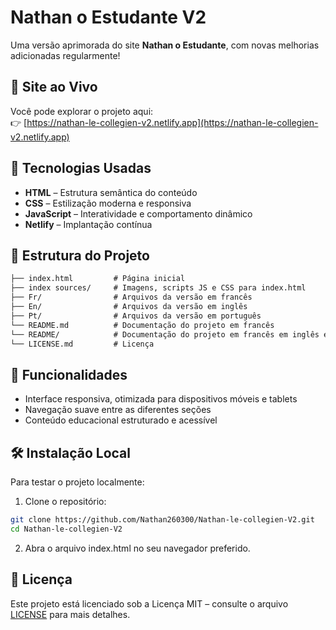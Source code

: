 # Nathan o Estudante V2

Uma versão aprimorada do site **Nathan o Estudante**, com novas melhorias adicionadas regularmente!

## 🚀 Site ao Vivo

Você pode explorar o projeto aqui:  
👉 [https://nathan-le-collegien-v2.netlify.app](https://nathan-le-collegien-v2.netlify.app)

## 🔧 Tecnologias Usadas

- **HTML** – Estrutura semântica do conteúdo  
- **CSS** – Estilização moderna e responsiva  
- **JavaScript** – Interatividade e comportamento dinâmico  
- **Netlify** – Implantação contínua  

## 📁 Estrutura do Projeto

```markdown
├── index.html         # Página inicial
├── index sources/     # Imagens, scripts JS e CSS para index.html
├── Fr/                # Arquivos da versão em francês
├── En/                # Arquivos da versão em inglês
├── Pt/                # Arquivos da versão em português
└── README.md          # Documentação do projeto em francês
└── README/            # Documentação do projeto em francês em inglês em português
└── LICENSE.md         # Licença
```
## 🧪 Funcionalidades
- Interface responsiva, otimizada para dispositivos móveis e tablets
- Navegação suave entre as diferentes seções
- Conteúdo educacional estruturado e acessível

## 🛠 Instalação Local
Para testar o projeto localmente:

1. Clone o repositório:

```bash
git clone https://github.com/Nathan260300/Nathan-le-collegien-V2.git
cd Nathan-le-collegien-V2
```
2. Abra o arquivo index.html no seu navegador preferido.

## 📄 Licença
Este projeto está licenciado sob a Licença MIT – consulte o arquivo [LICENSE](LICENSE) para mais detalhes.
